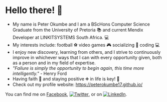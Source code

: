 # Hello there! 👋
- My name is Peter Okumbe and I am a BScHons Computer Science Graduate from the University of Pretoria :books: and current Mendix Developer at LINKITSYSTEMS South Africa. 💻
- My interests include: football :soccer: video games :video_game: socializing 💬 coding :computer:
- I enjoy new discovery, learning from others, and I strive to continuously improve in whichever ways that I can with every opportunity given, both as a person and in my field of expertise.
- *"Failure is simply the opportunity to begin again, this time more intelligently."* - Henry Ford
- Having faith :pray: and staying positive :heavy_plus_sign: in life is key! :key:
- Check out my profile website: https://peterokumbe17.github.io/

You can find me on [Facebook][1], [![Twitter][1.2]][2], or on [![LinkedIn][1.3]][3].

<!-- Icons -->

[1.2]: http://i.imgur.com/wWzX9uB.png
[1.3]: https://raw.githubusercontent.com/MartinHeinz/MartinHeinz/master/linkedin-3-16.png 

<!-- Links to social media accounts -->

[1]: https://facebook.com/peter.okumbe
[2]: https://twitter.com/retep_ta1
[3]: https://www.linkedin.com/in/peter-okumbe-65a887203/
